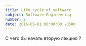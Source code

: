 ```yaml
---
title: Life cycle of software
subject: Software Engineering
number: 2
date: 2016-05-01 00:00:00 -0500
---
```


С чего бы начать вторую лекцию ?